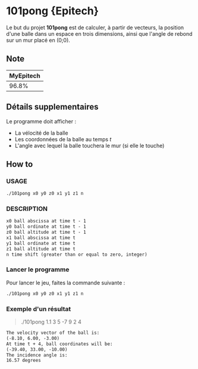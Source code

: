 # 101pong {Epitech}

Le but du projet **101pong** est de calculer, à partir de vecteurs, la position d'une balle dans un espace en trois dimensions, ainsi que l'angle de rebond sur un mur placé en (0;0).

## Note

| MyEpitech |
|--|
| 96.8% |

## Détails supplementaires

Le programme doit afficher :

- La vélocité de la balle
- Les coordonnées de la balle au temps *t*
- L'angle avec lequel la balle touchera le mur (si elle le touche)

## How to

### USAGE

```bash
./101pong x0 y0 z0 x1 y1 z1 n
```

### DESCRIPTION

```txt
x0 ball abscissa at time t - 1
y0 ball ordinate at time t - 1
z0 ball altitude at time t - 1
x1 ball abscissa at time t
y1 ball ordinate at time t
z1 ball altitude at time t
n time shift (greater than or equal to zero, integer)
```

### Lancer le programme

Pour lancer le jeu, faites la commande suivante :

```bash
./101pong x0 y0 z0 x1 y1 z1 n
```

### Exemple d'un résultat

> ./101pong 1.1 3 5 -7 9 2 4

```txt
The velocity vector of the ball is:
(-8.10, 6.00, -3.00)
At time t + 4, ball coordinates will be:
(-39.40, 33.00, -10.00)
The incidence angle is:
16.57 degrees
```
